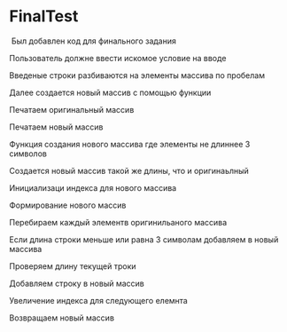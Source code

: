 # FinalTest
 Был добавлен код для финального задания
 
Пользователь должне ввести искомое условие на вводе

Введеные строки разбиваются на элементы массива по пробелам

Далее создается новый массив с помощью функции

Печатаем оригинальный массив

Печатаем новый массив

Функция создания нового массива где элементы не длиннее 3 символов

Создается новый массив такой же длины, что и оригинаьлный

Инициализаци индекса для нового массива

Формирование нового массив

Перебираем каждый элементв оригинильаного массива

Если длина строки меньше или равна 3 символам добавляем в новый массива

Проверяем длину текущей троки

Добавляем строку в новый массив 

Увеличение индекса для следующего елемнта

Возвращаем новый массив
